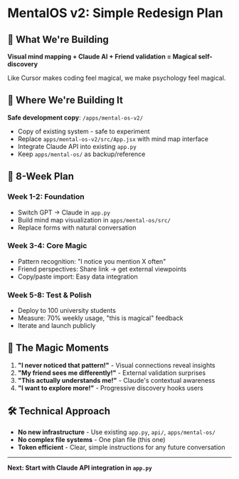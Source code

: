 # MentalOS v2: Simple Redesign Plan

## 🎯 What We're Building
**Visual mind mapping + Claude AI + Friend validation = Magical self-discovery**

Like Cursor makes coding feel magical, we make psychology feel magical.

## 📁 Where We're Building It
**Safe development copy**: `/apps/mental-os-v2/`
- Copy of existing system - safe to experiment
- Replace `apps/mental-os-v2/src/App.jsx` with mind map interface
- Integrate Claude API into existing `app.py` 
- Keep `apps/mental-os/` as backup/reference

## 🚀 8-Week Plan
### Week 1-2: Foundation
- Switch GPT → Claude in `app.py`
- Build mind map visualization in `apps/mental-os/src/`
- Replace forms with natural conversation

### Week 3-4: Core Magic
- Pattern recognition: "I notice you mention X often"
- Friend perspectives: Share link → get external viewpoints
- Copy/paste import: Easy data integration

### Week 5-8: Test & Polish
- Deploy to 100 university students
- Measure: 70% weekly usage, "this is magical" feedback
- Iterate and launch publicly

## 🎪 The Magic Moments
1. **"I never noticed that pattern!"** - Visual connections reveal insights
2. **"My friend sees me differently!"** - External validation surprises
3. **"This actually understands me!"** - Claude's contextual awareness
4. **"I want to explore more!"** - Progressive discovery hooks users

## 🛠 Technical Approach
- **No new infrastructure** - Use existing `app.py`, `api/`, `apps/mental-os/`
- **No complex file systems** - One plan file (this one)
- **Token efficient** - Clear, simple instructions for any future conversation

---
**Next: Start with Claude API integration in `app.py`**
